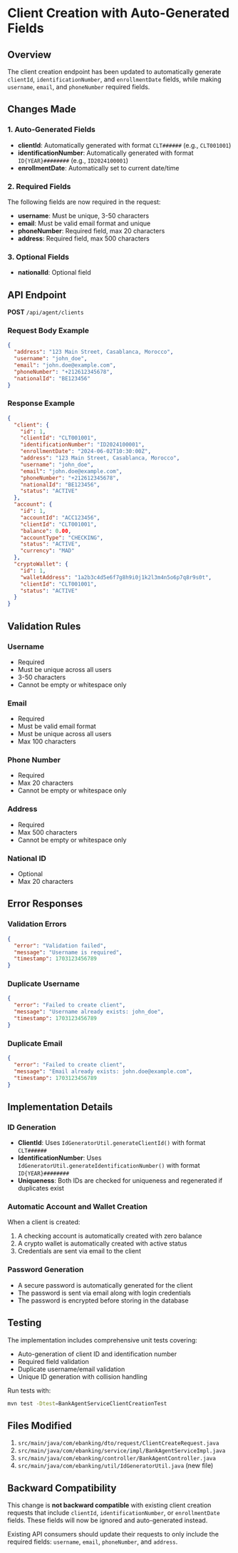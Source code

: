 # Client Creation with Auto-Generated Fields

## Overview

The client creation endpoint has been updated to automatically generate `clientId`, `identificationNumber`, and `enrollmentDate` fields, while making `username`, `email`, and `phoneNumber` required fields.

## Changes Made

### 1. Auto-Generated Fields

- **clientId**: Automatically generated with format `CLT######` (e.g., `CLT001001`)
- **identificationNumber**: Automatically generated with format `ID{YEAR}########` (e.g., `ID2024100001`)
- **enrollmentDate**: Automatically set to current date/time

### 2. Required Fields

The following fields are now required in the request:
- **username**: Must be unique, 3-50 characters
- **email**: Must be valid email format and unique
- **phoneNumber**: Required field, max 20 characters
- **address**: Required field, max 500 characters

### 3. Optional Fields

- **nationalId**: Optional field

## API Endpoint

**POST** `/api/agent/clients`

### Request Body Example

```json
{
  "address": "123 Main Street, Casablanca, Morocco",
  "username": "john_doe",
  "email": "john.doe@example.com",
  "phoneNumber": "+212612345678",
  "nationalId": "BE123456"
}
```

### Response Example

```json
{
  "client": {
    "id": 1,
    "clientId": "CLT001001",
    "identificationNumber": "ID2024100001",
    "enrollmentDate": "2024-06-02T10:30:00Z",
    "address": "123 Main Street, Casablanca, Morocco",
    "username": "john_doe",
    "email": "john.doe@example.com",
    "phoneNumber": "+212612345678",
    "nationalId": "BE123456",
    "status": "ACTIVE"
  },
  "account": {
    "id": 1,
    "accountId": "ACC123456",
    "clientId": "CLT001001",
    "balance": 0.00,
    "accountType": "CHECKING",
    "status": "ACTIVE",
    "currency": "MAD"
  },
  "cryptoWallet": {
    "id": 1,
    "walletAddress": "1a2b3c4d5e6f7g8h9i0j1k2l3m4n5o6p7q8r9s0t",
    "clientId": "CLT001001",
    "status": "ACTIVE"
  }
}
```

## Validation Rules

### Username
- Required
- Must be unique across all users
- 3-50 characters
- Cannot be empty or whitespace only

### Email
- Required
- Must be valid email format
- Must be unique across all users
- Max 100 characters

### Phone Number
- Required
- Max 20 characters
- Cannot be empty or whitespace only

### Address
- Required
- Max 500 characters
- Cannot be empty or whitespace only

### National ID
- Optional
- Max 20 characters

## Error Responses

### Validation Errors

```json
{
  "error": "Validation failed",
  "message": "Username is required",
  "timestamp": 1703123456789
}
```

### Duplicate Username

```json
{
  "error": "Failed to create client",
  "message": "Username already exists: john_doe",
  "timestamp": 1703123456789
}
```

### Duplicate Email

```json
{
  "error": "Failed to create client",
  "message": "Email already exists: john.doe@example.com",
  "timestamp": 1703123456789
}
```

## Implementation Details

### ID Generation

- **ClientId**: Uses `IdGeneratorUtil.generateClientId()` with format `CLT######`
- **IdentificationNumber**: Uses `IdGeneratorUtil.generateIdentificationNumber()` with format `ID{YEAR}########`
- **Uniqueness**: Both IDs are checked for uniqueness and regenerated if duplicates exist

### Automatic Account and Wallet Creation

When a client is created:
1. A checking account is automatically created with zero balance
2. A crypto wallet is automatically created with active status
3. Credentials are sent via email to the client

### Password Generation

- A secure password is automatically generated for the client
- The password is sent via email along with login credentials
- The password is encrypted before storing in the database

## Testing

The implementation includes comprehensive unit tests covering:
- Auto-generation of client ID and identification number
- Required field validation
- Duplicate username/email validation
- Unique ID generation with collision handling

Run tests with:
```bash
mvn test -Dtest=BankAgentServiceClientCreationTest
```

## Files Modified

1. `src/main/java/com/ebanking/dto/request/ClientCreateRequest.java`
2. `src/main/java/com/ebanking/service/impl/BankAgentServiceImpl.java`
3. `src/main/java/com/ebanking/controller/BankAgentController.java`
4. `src/main/java/com/ebanking/util/IdGeneratorUtil.java` (new file)

## Backward Compatibility

This change is **not backward compatible** with existing client creation requests that include `clientId`, `identificationNumber`, or `enrollmentDate` fields. These fields will now be ignored and auto-generated instead.

Existing API consumers should update their requests to only include the required fields: `username`, `email`, `phoneNumber`, and `address`.
